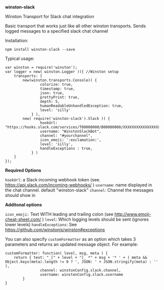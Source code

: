 **winston-slack**

Winston Transport for Slack chat integration

Basic transport that works just like all other winston transports. Sends logged messages to a specified slack chat channel

Installation:

`npm install winston-slack --save`

Typical usage:

```
var winston = require('winston');
var logger = new( winston.Logger )({ //Winston setup
    transports: [
        new(winston.transports.Console)( {
                colorize: true,
                timestamp: true,
                json: true,
                prettyPrint: true,
                depth: 5,
                humanReadableUnhandledException: true,
                level: 'silly'
            } ),
        new( require('winston-slack').Slack )( {
                hookUrl: "https://hooks.slack.com/services/T00000000/B00000000/XXXXXXXXXXXXXXXXXXXXXXXX",
                username: "WinstonSlackBot",
                channel: "#yourchannel",
                icon_emoji: ':exclamation:',
                level: 'silly',
                handleExceptions : true,
            } )
    ]
});
```

**Required Options**

`hookUrl`: a Slack incoming webhook token (see. https://api.slack.com/incoming-webhooks/ )
`username`: name displayed in the chat channel. default "winston-slack"
`channel`: Channel the messages should show in

**Additonal options**

`icon_emoji:` Text WITH leading and trailing colon (see http://www.emoji-cheat-sheet.com/ )
`level`: Which logging levels should be sent (ignores lower levels)
`handleExceptions`: See https://github.com/winstonjs/winston#exceptions

You can also specify `customFormatter` as an option which takes 3 parameters and returns an updated message object. For example:

```
customFormatter: function( level, msg, meta ) {
    return { text: "_[" + level + "]_ *" + msg + '* ' + ( meta && Object.keys(meta).length != 0 ? ', JSON: ' + JSON.stringify(meta) : '' ),
                channel: winstonConfig.slack.channel,
                username: winstonConfig.slack.username
        }
}
```
